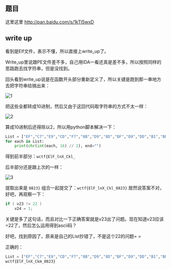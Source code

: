 ## 题目
这里这里 http://pan.baidu.com/s/1kTl5wxD

## write up

看到是Elf文件，表示不懂，所以直接上write_up了。

Write_up里说跟PE文件差不多，自己用IDA一看还真是差不多，所以按照同样的思路跑去找字符串，但是没找到。

回头看到write_up说是在函数开头部分重新定义了，所以关键是跑到那一串地方去把字符串给搞出来：

![1](https://github.com/L1nwatch/CTF/blob/master/IDF%20%E5%AE%9E%E9%AA%8C%E5%AE%A4/REVERSE%E5%80%92%E8%A1%8C%E9%80%86%E6%96%BD/%E7%AE%80%E5%8D%95%E7%9A%84ELF%E9%80%86%E5%90%91/1.png?raw=true)

把这些全都转成10进制，然后又由于这回代码取字符串的方式不太一样：

![2](https://github.com/L1nwatch/CTF/blob/master/IDF%20%E5%AE%9E%E9%AA%8C%E5%AE%A4/REVERSE%E5%80%92%E8%A1%8C%E9%80%86%E6%96%BD/%E7%AE%80%E5%8D%95%E7%9A%84ELF%E9%80%86%E5%90%91/2.png?raw=true)

算成10进制后还得除以2，所以用python脚本解决一下：

```python
List = ["EF","C7","E9","CD","F7","8B","D9","8D","BF","D9","DD","B1","BF","87","D7","D8","BF"]
for each in List:
	print(chr(int(each, 16) // 2), end="")
```

得到前半部分：`wctf{ElF_lnX_Ckl_`

后半部分还是跟上次的一样：

![3](https://github.com/L1nwatch/CTF/blob/master/IDF%20%E5%AE%9E%E9%AA%8C%E5%AE%A4/REVERSE%E5%80%92%E8%A1%8C%E9%80%86%E6%96%BD/%E7%AE%80%E5%8D%95%E7%9A%84ELF%E9%80%86%E5%90%91/3.png?raw=true)

提取出来是 `0823}`
组合一起提交了：`wctf{ElF_lnX_Ckl_0823}`
居然说答案不对，好吧，再观察一下：

```c++
if ( v23 != 22 )
	v24 = 1;
```

关键是多了这句话，而且对比一下正确答案就是v23出了问题。现在知道v23应该=22了，然后怎么运用得到ascii码？

好吧，找到原因了，原来是自己的List抄错了，不是这个22的问题= =

正确的：

```python
List = ["EF","C7","E9","CD","F7","8B","D9","8D","BF","D9","DD","B1","BF","87","D7","DB","BF"]
wctf{ElF_lnX_Ckm_0823}
```
